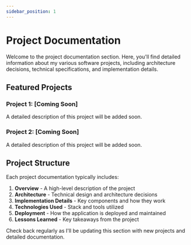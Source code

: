 ```yaml
---
sidebar_position: 1
---
```


# Project Documentation

Welcome to the project documentation section. Here, you'll find detailed information about my various software projects, including architecture decisions, technical specifications, and implementation details.

## Featured Projects

### Project 1: [Coming Soon]

A detailed description of this project will be added soon.

### Project 2: [Coming Soon]

A detailed description of this project will be added soon.

## Project Structure

Each project documentation typically includes:

1. **Overview** - A high-level description of the project
2. **Architecture** - Technical design and architecture decisions
3. **Implementation Details** - Key components and how they work
4. **Technologies Used** - Stack and tools utilized
5. **Deployment** - How the application is deployed and maintained
6. **Lessons Learned** - Key takeaways from the project

Check back regularly as I'll be updating this section with new projects and detailed documentation.
